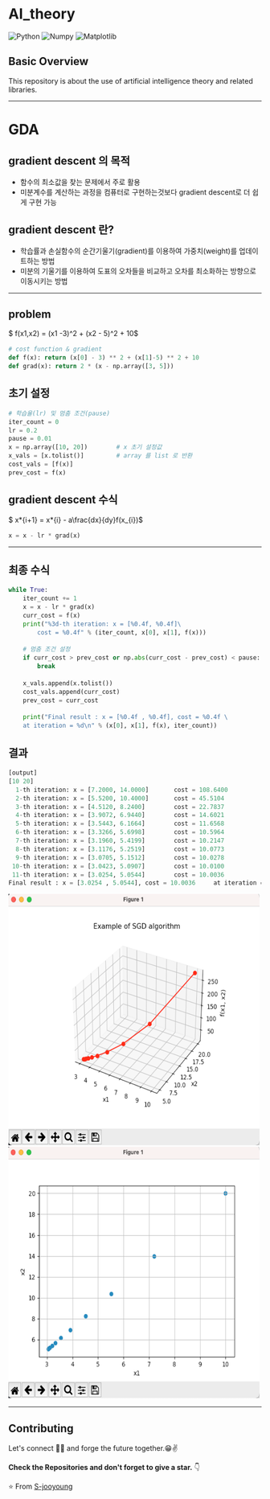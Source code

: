 # AI_theory

![Python](https://img.shields.io/badge/python-v3.9.4+-blue.svg)
![Numpy](https://img.shields.io/badge/numpy-1.8.0rc1+-yellow)
![Matplotlib](https://img.shields.io/badge/matplotlib-1.3.1+-red)

## Basic Overview

This repository is about the use of artificial intelligence theory and related libraries.

---

# GDA

## gradient descent 의 목적

- 함수의 최소값을 찾는 문제에서 주로 활용
- 미분계수를 계산하는 과정을 컴퓨터로 구현하는것보다 gradient descent로 더 쉽게 구현 가능

## gradient descent 란?

- 학습률과 손실함수의 순간기울기(gradient)를 이용하여 가중치(weight)를 업데이트하는 방법
- 미분의 기울기를 이용하여 도표의 오차들을 비교하고 오차를 최소화하는 방향으로 이동시키는 방법

---

## problem

$ f(x1,x2) = (x1 -3)^2 + (x2 - 5)^2 + 10$

```python
# cost function & gradient
def f(x): return (x[0] - 3) ** 2 + (x[1]-5) ** 2 + 10
def grad(x): return 2 * (x - np.array([3, 5]))
```

## 초기 설정

```python
# 학습율(lr) 및 멈춤 조건(pause)
iter_count = 0
lr = 0.2
pause = 0.01
x = np.array([10, 20])        # x 초기 설정값
x_vals = [x.tolist()]         # array 를 list 로 반환
cost_vals = [f(x)]
prev_cost = f(x)

```

## gradient descent 수식

$ x*{i+1} = x*{i} - a\frac{dx}{dy}f(x\_{i})$

```python
x = x - lr * grad(x)
```

---

## 최종 수식

```python
while True:
    iter_count += 1
    x = x - lr * grad(x)
    curr_cost = f(x)
    print("%3d-th iteration: x = [%0.4f, %0.4f]\
        cost = %0.4f" % (iter_count, x[0], x[1], f(x)))

    # 멈춤 조건 설정
    if curr_cost > prev_cost or np.abs(curr_cost - prev_cost) < pause:
        break

    x_vals.append(x.tolist())
    cost_vals.append(curr_cost)
    prev_cost = curr_cost

    print("Final result : x = [%0.4f , %0.4f], cost = %0.4f \
    at iteration = %d\n" % (x[0], x[1], f(x), iter_count))
```

## 결과

```python
[output]
[10 20]
  1-th iteration: x = [7.2000, 14.0000]       cost = 108.6400
  2-th iteration: x = [5.5200, 10.4000]       cost = 45.5104
  3-th iteration: x = [4.5120, 8.2400]        cost = 22.7837
  4-th iteration: x = [3.9072, 6.9440]        cost = 14.6021
  5-th iteration: x = [3.5443, 6.1664]        cost = 11.6568
  6-th iteration: x = [3.3266, 5.6998]        cost = 10.5964
  7-th iteration: x = [3.1960, 5.4199]        cost = 10.2147
  8-th iteration: x = [3.1176, 5.2519]        cost = 10.0773
  9-th iteration: x = [3.0705, 5.1512]        cost = 10.0278
 10-th iteration: x = [3.0423, 5.0907]        cost = 10.0100
 11-th iteration: x = [3.0254, 5.0544]        cost = 10.0036
Final result : x = [3.0254 , 5.0544], cost = 10.0036     at iteration = 11
```

<img src="./img/SGD.png" width="500" height="500">
<img src="./img/SGD2.png" width="500" height="500">

---

## Contributing

Let's connect 👨‍💻 and forge the future together.😁✌

**Check the Repositories and don't forget to give a star.** 👇

:star: From [S-jooyoung](https://github.com/S-jooyoung)
